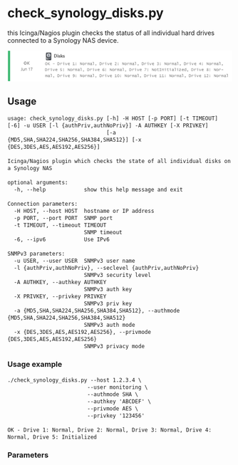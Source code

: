 # check_synology_disks.py
this Icinga/Nagios plugin checks the status of all individual hard drives connected to a Synology NAS device.

![Output of check_synology_disks.py](img/check_synology_disks-small.png?raw=true "Output of check_synology_disks.py")

## Usage

```
usage: check_synology_disks.py [-h] -H HOST [-p PORT] [-t TIMEOUT] [-6] -u USER [-l {authPriv,authNoPriv}] -A AUTHKEY [-X PRIVKEY]
                               [-a {MD5,SHA,SHA224,SHA256,SHA384,SHA512}] [-x {DES,3DES,AES,AES192,AES256}]

Icinga/Nagios plugin which checks the state of all individual disks on a Synology NAS

optional arguments:
  -h, --help            show this help message and exit

Connection parameters:
  -H HOST, --host HOST  hostname or IP address
  -p PORT, --port PORT  SNMP port
  -t TIMEOUT, --timeout TIMEOUT
                        SNMP timeout
  -6, --ipv6            Use IPv6

SNMPv3 parameters:
  -u USER, --user USER  SNMPv3 user name
  -l {authPriv,authNoPriv}, --seclevel {authPriv,authNoPriv}
                        SNMPv3 security level
  -A AUTHKEY, --authkey AUTHKEY
                        SNMPv3 auth key
  -X PRIVKEY, --privkey PRIVKEY
                        SNMPv3 priv key
  -a {MD5,SHA,SHA224,SHA256,SHA384,SHA512}, --authmode {MD5,SHA,SHA224,SHA256,SHA384,SHA512}
                        SNMPv3 auth mode
  -x {DES,3DES,AES,AES192,AES256}, --privmode {DES,3DES,AES,AES192,AES256}
                        SNMPv3 privacy mode
```

### Usage example
```
./check_synology_disks.py --host 1.2.3.4 \
                         --user monitoring \
                         --authmode SHA \
                         --authkey 'ABCDEF' \
                         --privmode AES \
                         --privkey '123456'

OK - Drive 1: Normal, Drive 2: Normal, Drive 3: Normal, Drive 4: Normal, Drive 5: Initialized
```
### Parameters
